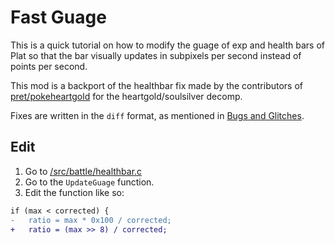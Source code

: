 # Fast Guage

This is a quick tutorial on how to modify the guage of exp and health bars of Plat so that the bar visually updates in subpixels per second instead of points per second.

This mod is a backport of the healthbar fix made by the contributors of [pret/pokeheartgold](https://github.com/pret/pokeheartgold) for the heartgold/soulsilver decomp.

Fixes are written in the `diff` format, as mentioned in [Bugs and Glitches](../bugs_and_glitches.md).

## Edit

1. Go to [/src/battle/healthbar.c](/src/battle/healthbar.c)
2. Go to the ``UpdateGuage`` function.
3. Edit the function like so:
```diff
if (max < corrected) {
-   ratio = max * 0x100 / corrected;
+   ratio = (max >> 8) / corrected;
```
